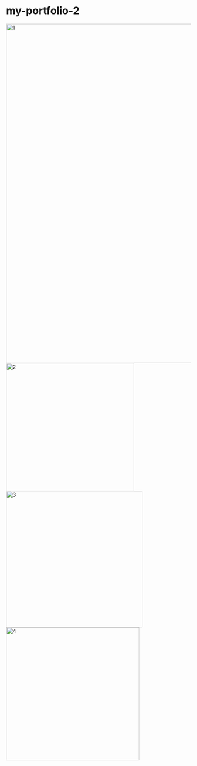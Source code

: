 # my-portfolio-2
<img width="926" alt="1" src="https://user-images.githubusercontent.com/76009483/133010264-d73519b8-1495-4fe9-a15a-4de1e1afa7f5.png">
<img width="349" alt="2" src="https://user-images.githubusercontent.com/76009483/133010267-2ebee0bd-5cb5-47f1-b0a8-14f8a7435fc4.png">
<img width="372" alt="3" src="https://user-images.githubusercontent.com/76009483/133010269-e043c616-2b42-4e7c-a1f0-520ede75246c.png">
<img width="363" alt="4" src="https://user-images.githubusercontent.com/76009483/133010270-5831ae0a-0aa7-4bfd-8999-ff149930c5e9.png">
